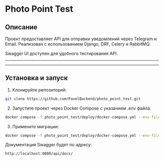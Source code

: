 # Photo Point Test

## Описание

Проект предоставляет API для отправки уведомлений через Telegram и Email. Реализован с использованием Django, DRF, Celery и RabbitMQ.

Swagger UI доступен для удобного тестирования API.

---

---

## Установка и запуск

1. Клонируйте репозиторий:

```bash
git clone https://github.com/PavelBackend/photo_point_test.git
```

2. Запустите проект через Docker Compose с указанием .env файла:
```bash
docker compose -f photo_point_test/deploy/docker-compose.yml --env-file photo_point_test/.env up --build -d
```

3. Примените миграции:
```bash
docker compose -f photo_point_test/deploy/docker-compose.yml --env-file photo_point_test/.env run --rm main_service python manage.py migrate
```

Документация Swagger будет по адресу:
```bash
http://localhost:8000/api/docs/
```
